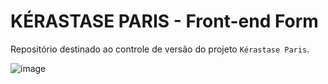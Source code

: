 # KÉRASTASE PARIS - Front-end Form

Repositório destinado ao controle de versão do projeto `Kérastase Paris`.

![image](https://github.com/Wev-at2/loreal-blond-action/assets/82066256/50d02d9e-19ee-42f8-b415-d9c980e2ce0b)
